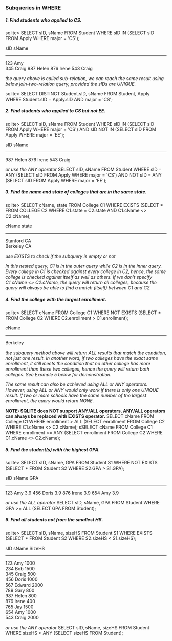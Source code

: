 ### Subqueries in WHERE


##### 1. Find students who applied to CS.
sqlite> SELECT sID, sName FROM Student WHERE sID IN (SELECT sID FROM Apply WHERE major = 'CS');

sID  sName
---  -----
123  Amy  
345  Craig
987  Helen
876  Irene
543  Craig

*the query above is called sub-relation, we can reach the same result using below join-two-relation query, provided the sIDs are UNIQUE.*

sqlite> SELECT DISTINCT Student.sID, sName FROM Student, Apply WHERE Student.sID = Apply.sID AND major = 'CS';


##### 2. Find students who applied to CS but not EE.
sqlite> SELECT sID, sName FROM Student WHERE sID IN (SELECT sID FROM Apply WHERE major = 'CS') AND sID NOT IN (SELECT sID FROM Apply WHERE major = 'EE');

sID  sName
---  -----
987  Helen
876  Irene
543  Craig

*or use the ANY operator*
SELECT sID, sName FROM Student WHERE sID = ANY (SELECT sID FROM Apply WHERE major = 'CS') AND NOT sID = ANY (SELECT sID FROM Apply WHERE major = 'EE');


##### 3. Find the name and state of colleges that are in the same state.
sqlite> SELECT cName, state FROM College C1 WHERE EXISTS (SELECT * FROM COLLEGE C2 WHERE C1.state = C2.state AND C1.cName <> C2.cName);

cName     state
--------  -----
Stanford  CA   
Berkeley  CA   

*use EXISTS to check if the subquery is empty or not*

*In this nested query, C1 is in the outer query while C2 is in the inner query. Every college in C1 is checked against every college in C2, hence, the same college is checked against itself as well as others. If we don't specify C1.cName <> C2.cName, the query will return all colleges, because the query will always be able to find a match (itself) between C1 and C2.*


##### 4. Find the college with the largest enrollment.
sqlite> SELECT cName FROM College C1 WHERE NOT EXISTS (SELECT * FROM College C2 WHERE C2.enrollment > C1.enrollment);

cName   
-------- -
Berkeley

*the subquery method above will return ALL results that match the condition, not just one result. In another word, if two colleges have the exact same enrollment, it still meets the condition that no other college has more enrollment than these two colleges, hence the query will return both colleges. See Example 5 below for demonstration.*

*The same result can also be achieved using ALL or ANY operators. However, using ALL or ANY would only work if there is only one UNIQUE result. If two or more schools have the same number of the largest enrollment, the query would return NONE.*

**NOTE: SQLITE does NOT support ANY/ALL operators. ANY/ALL operators can always be replaced with EXISTS operator.**
SELECT cName FROM College C1 WHERE enrollment > ALL (SELECT enrollment FROM College C2 WHERE C1.cName <> C2.cName);
sSELECT cName FROM College C1 WHERE enrollment <= ANY (SELECT enrollment FROM College C2 WHERE C1.cName <> C2.cName);


##### 5. Find the student(s) with the highest GPA.
sqlite> SELECT sID, sName, GPA FROM Student S1 WHERE NOT EXISTS (SELECT * FROM Student S2 WHERE S2.GPA > S1.GPA);

sID  sName  GPA
---  -----  ---
123  Amy    3.9
456  Doris  3.9
876  Irene  3.9
654  Amy    3.9

*or use the ALL operator*
SELECT sID, sName, GPA FROM Student WHERE GPA >= ALL (SELECT GPA FROM Student);


##### 6. Find all students not from the smallest HS.
sqlite> SELECT sID, sName, sizeHS FROM Student S1 WHERE EXISTS (SELECT * FROM Student S2 WHERE S2.sizeHS < S1.sizeHS);

sID  sName   SizeHS
---  ------  ------
123  Amy     1000  
234  Bob     1500  
345  Craig   500   
456  Doris   1000  
567  Edward  2000  
789  Gary    800   
987  Helen   800   
876  Irene   400   
765  Jay     1500  
654  Amy     1000  
543  Craig   2000  

*or use the ANY operator*
SELECT sID, sName, sizeHS FROM Student WHERE sizeHS > ANY (SELECT sizeHS FROM Student);

